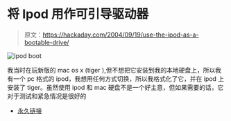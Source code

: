 # 将 Ipod 用作可引导驱动器

> 原文：<https://hackaday.com/2004/09/19/use-the-ipod-as-a-bootable-drive/>

![ipod boot](img/e3c0ff8648e86da734d41cc2b118930c.png)

我当时在玩新版的 mac os x (tiger ),但不想把它安装到我的本地硬盘上，所以我有一个 pc 格式的 ipod，我想用任何方式切换，所以我格式化了它，并在 ipod 上安装了 tiger。虽然使用 ipod 和 mac 硬盘不是一个好主意，但如果需要的话，它对于测试和紧急情况是很好的

*   [永久链接](http://www.engadget.com/entry/8817137592535661/)